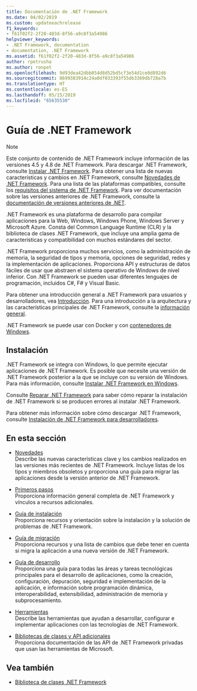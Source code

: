 ```yaml
---
title: Documentación de .NET Framework
ms.date: 04/02/2019
ms.custom: updateeachrelease
f1_keywords:
- f61f02f2-2f20-483d-8f56-a9c8f3a54986
helpviewer_keywords:
- .NET Framework, documentation
- documentation, .NET Framework
ms.assetid: f61f02f2-2f20-483d-8f56-a9c8f3a54986
author: rpetrusha
ms.author: ronpet
ms.openlocfilehash: 9d93dea42dbb854d8d52bd5cf3e54d1ce0d892d6
ms.sourcegitcommit: 8699383914c24a0df033393f55db3369db728a7b
ms.translationtype: HT
ms.contentlocale: es-ES
ms.lasthandoff: 05/15/2019
ms.locfileid: "65635530"
---
```

# <a name="net-framework-guide"></a>Guía de .NET Framework

> [!NOTE]
> Este conjunto de contenido de .NET Framework incluye información de las versiones 4.5 y 4.8 de .NET Framework. Para descargar .NET Framework, consulte [Instalar .NET Framework](./install/guide-for-developers.md). Para obtener una lista de nuevas características y cambios en .NET Framework, consulte [Novedades de .NET Framework](./whats-new/index.md). Para una lista de las plataformas compatibles, consulte los [requisitos del sistema de .NET Framework](./get-started/system-requirements.md). Para ver documentación sobre las versiones anteriores de .NET Framework, consulte la [documentación de versiones anteriores de .NET](https://docs.microsoft.com/previous-versions/dotnet/).

.NET Framework es una plataforma de desarrollo para compilar aplicaciones para la Web, Windows, Windows Phone, Windows Server y Microsoft Azure. Consta del Common Language Runtime (CLR) y la biblioteca de clases .NET Framework, que incluye una amplia gama de características y compatibilidad con muchos estándares del sector.

.NET Framework proporciona muchos servicios, como la administración de memoria, la seguridad de tipos y memoria, opciones de seguridad, redes y la implementación de aplicaciones. Proporciona API y estructuras de datos fáciles de usar que abstraen el sistema operativo de Windows de nivel inferior. Con .NET Framework se pueden usar diferentes lenguajes de programación, incluidos C#, F# y Visual Basic.

Para obtener una introducción general a .NET Framework para usuarios y desarrolladores, vea [Introducción](./get-started/index.md). Para una introducción a la arquitectura y las características principales de .NET Framework, consulte la [información general](./get-started/overview.md).

.NET Framework se puede usar con Docker y con [contenedores de Windows](/virtualization/windowscontainers/about/).

## <a name="installation"></a>Instalación

.NET Framework se integra con Windows, lo que permite ejecutar aplicaciones de .NET Framework. Es posible que necesite una versión de .NET Framework posterior a la que se incluye con su versión de Windows. Para más información, consulte [Instalar .NET Framework en Windows](./install/index.md).

Consulte [Reparar .NET Framework](./install/repair.md) para saber cómo reparar la instalación de .NET Framework si se producen errores al instalar .NET Framework.

Para obtener más información sobre cómo descargar .NET Framework, consulte [Instalación de .NET Framework para desarrolladores](./install/guide-for-developers.md).

## <a name="in-this-section"></a>En esta sección

* [Novedades](./whats-new/index.md)  
Describe las nuevas características clave y los cambios realizados en las versiones más recientes de .NET Framework. Incluye listas de los tipos y miembros obsoletos y proporciona una guía para migrar las aplicaciones desde la versión anterior de .NET Framework.

* [Primeros pasos](./get-started/index.md)  
Proporciona información general completa de .NET Framework y vínculos a recursos adicionales.

* [Guía de instalación](./install/index.md)  
Proporciona recursos y orientación sobre la instalación y la solución de problemas de .NET Framework.

* [Guía de migración](./migration-guide/index.md)  
Proporciona recursos y una lista de cambios que debe tener en cuenta si migra la aplicación a una nueva versión de .NET Framework.

* [Guía de desarrollo](./development-guide.md)  
Proporciona una guía para todas las áreas y tareas tecnológicas principales para el desarrollo de aplicaciones, como la creación, configuración, depuración, seguridad e implementación de la aplicación, e información sobre programación dinámica, interoperabilidad, extensibilidad, administración de memoria y subprocesamiento.

* [Herramientas](./tools/index.md)  
Describe las herramientas que ayudan a desarrollar, configurar e implementar aplicaciones con las tecnologías de .NET Framework.

* [Bibliotecas de clases y API adicionales](./additional-apis/index.md)  
Proporciona documentación de las API de .NET Framework privadas que usan las herramientas de Microsoft.

## <a name="see-also"></a>Vea también

* [Biblioteca de clases .NET Framework](/dotnet/api/?view=netframework-4.8)
